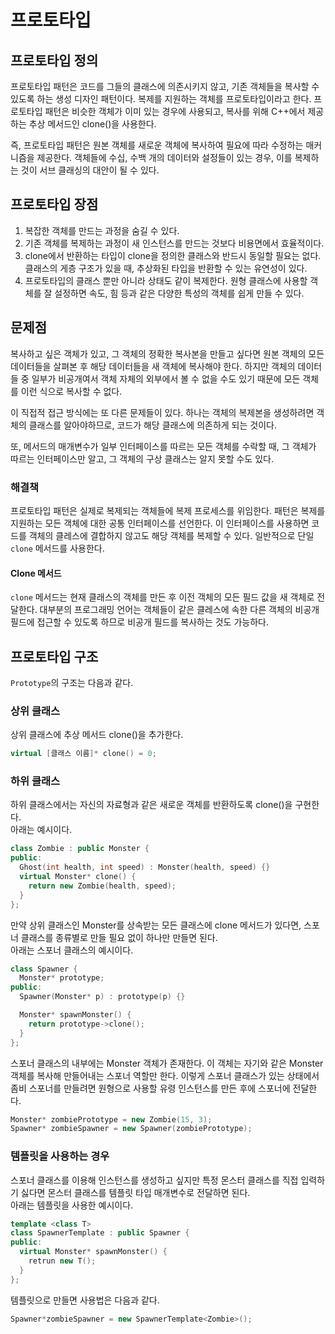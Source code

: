 # 프로토타입
## 프로토타입 정의
프로토타입 패턴은 코드를 그들의 클래스에 의존시키지 않고, 기존 객체들을 복사할 수 있도록 하는 생성 디자인 패턴이다. 
복제를 지원하는 객체를 프로토타입이라고 한다.
프로토타입 패턴은 비슷한 객체가 이미 있는 경우에 사용되고, 복사를 위해 C++에서 제공하는 추상 메서드인 clone()을 사용한다. 
  
즉, 프로토타입 패턴은 원본 객체를 새로운 객체에 복사하여 필요에 따라 수정하는 매커니즘을 제공한다. 객체들에 수십, 수백 개의 데이터와 설정들이 있는 경우, 이를 복제하는 것이 서브 클래싱의 대안이 될 수 있다.

## 프로토타입 장점
1. 복잡한 객체를 만드는 과정을 숨길 수 있다.
2. 기존 객체를 복제하는 과정이 새 인스턴스를 만드는 것보다 비용면에서 효율적이다.
3. clone에서 반환하는 타입이 clone을 정의한 클래스와 반드시 동일할 필요는 없다. 클래스의 게층 구조가 있을 때, 추상화된 타입을 반환할 수 있는 유연성이 있다.
4. 프로토타입의 클래스 뿐만 아니라 상태도 같이 복제한다. 원형 클래스에 사용할 객체를 잘 설정하면 속도, 힘 등과 같은 다양한 특성의 객체를 쉽게 만들 수 있다.

## 문제점
복사하고 싶은 객체가 있고, 그 객체의 정확한 복사본을 만들고 싶다면 원본 객체의 모든 데이터들을 살펴본 후 해당 데이터들을 새 객체에 복사해야 한다. 하지만 객체의 데이터들 중 일부가 비공개여서 객체 자체의 외부에서 볼 수 없을 수도 있기 때문에 모든 객체를 이런 식으로 복사할 수 없다.     
  
이 직접적 접근 방식에는 또 다른 문제들이 있다. 하나는 객체의 복제본을 생성하려면 객체의 클래스를 알아야하므로, 코드가 해당 클래스에 의존하게 되는 것이다.     
  
또, 메서드의 매개변수가 일부 인터페이스를 따르는 모든 객체를 수락할 때, 그 객체가 따르는 인터페이스만 알고, 그 객체의 구상 클래스는 알지 못할 수도 있다.
### 해결책
프로토타입 패턴은 실제로 복제되는 객체들에 복제 프로세스를 위임한다. 패턴은 복제를 지원하는 모든 객체에 대한 공통 인터페이스를 선언한다. 이 인터페이스를 사용하면 코드를 객체의 클레스에 결합하지 않고도 해당 객체를 복제할 수 있다. 일반적으로 단일 ``clone`` 메서드를 사용한다.  

#### Clone 메서드
``clone`` 메서드는 현재 클래스의 객체를 만든 후 이전 객체의 모든 필드 값을 새 객체로 전달한다. 대부분의 프로그래밍 언어는 객체들이 같은 클레스에 속한 다른 객체의 비공개 필드에 접근할 수 있도록 하므로 비공개 필드를 복사하는 것도 가능하다.

## 프로토타입 구조
``Prototype``의 구조는 다음과 같다.  
### 상위 클래스
상위 클래스에 추상 메서드 clone()을 추가한다.
```C++
virtual [클래스 이름]* clone() = 0;
```
### 하위 클래스
하위 클래스에서는 자신의 자료형과 같은 새로운 객체를 반환하도록 clone()을 구현한다.  
아래는 예시이다.
```C++
class Zombie : public Monster {
public:
  Ghost(int health, int speed) : Monster(health, speed) {}
  virtual Monster* clone() {
    return new Zombie(health, speed);
  }
};
```
만약 상위 클래스인 Monster를 상속받는 모든 클래스에 clone 메서드가 있다면, 스포너 클래스를 종류별로 만들 필요 없이 하나만 만들면 된다.  
아래는 스포너 클래스의 예시이다.
```C++
class Spawner {
  Monster* prototype;
public:
  Spawner(Monster* p) : prototype(p) {}

  Monster* spawnMonster() {
    return prototype->clone();
  }
};
```
스포너 클래스의 내부에는 Monster 객체가 존재한다. 이 객체는 자기와 같은 Monster 객체를 복사해 만들어내는 스포너 역할만 한다. 이렇게 스포너 클래스가 있는 상태에서 좀비 스포너를 만들려면 원형으로 사용할 유령 인스턴스를 만든 후에 스포너에 전달한다.
```C++
Monster* zombiePrototype = new Zombie(15, 3);
Spawner* zombieSpawner = new Spawner(zombiePrototype);
```
### 템플릿을 사용하는 경우
스포너 클래스를 이용해 인스턴스를 생성하고 싶지만 특정 몬스터 클래스를 직접 입력하기 싫다면 몬스터 클래스를 템플릿 타입 매개변수로 전달하면 된다.   
아래는 템플릿을 사용한 예시이다.
``` C++
template <class T>
class SpawnerTemplate : public Spawner {
public:
  virtual Monster* spawnMonster() {
    retrun new T();
  }
};
```
템플릿으로 만들면 사용법은 다음과 같다.
```C++
Spawner*zombieSpawner = new SpawnerTemplate<Zombie>();
```
